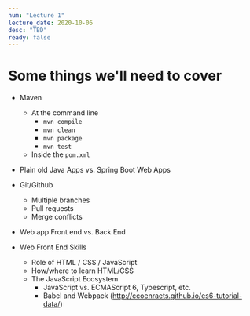 ```yaml
---
num: "Lecture 1"
lecture_date: 2020-10-06
desc: "TBD"
ready: false
---
```


<div style="display:none;">https://ucsb-cs156.github.io/f20/lectures/lect01
</div>


# Some things we'll need to cover

* Maven
  * At the command line
    * `mvn compile`
    * `mvn clean`
    * `mvn package`
    * `mvn test`
  * Inside the `pom.xml`

* Plain old Java Apps vs. Spring Boot Web Apps

* Git/Github
  * Multiple branches
  * Pull requests
  * Merge conflicts

* Web app Front end vs. Back End

* Web Front End Skills
  * Role of HTML / CSS / JavaScript
  * How/where to learn HTML/CSS
  * The JavaScript Ecosystem
    * JavaScript vs. ECMAScript 6, Typescript, etc.
    * Babel and Webpack (http://ccoenraets.github.io/es6-tutorial-data/)
    


